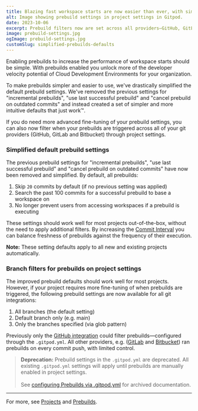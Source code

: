 ```yaml
---
title: Blazing fast workspace starts are now easier than ever, with simplified default settings for prebuilds
alt: Image showing prebuild settings in project settings in Gitpod.
date: 2023-10-06
excerpt: Prebuild filters now are set across all providers—GitHub, GitLab and Bitbucket—consistently. Prebuild filter settings are configured via Project settings, and not via the `.gitpod.yml`.
image: prebuild-settings.jpg
ogImage: prebuild-settings.jpg
customSlug: simplified-prebuilds-defaults
---
```


Enabling prebuilds to increase the performance of workspace starts should be simple. With prebuilds enabled you unlock more of the developer velocity potential of Cloud Development Environments for your organization.

To make prebuilds simpler and easier to use, we've drastically simplified the default prebuild settings. We've removed the previous settings for "incremental prebuilds", "use last successful prebuild" and "cancel prebuild on outdated commits" and instead created a set of simpler and more intuitive defaults that just work™.

If you do need more advanced fine-tuning of your prebuild settings, you can also now filter when your prebuilds are triggered across all of your git providers (GitHub, GitLab and Bitbucket) through project settings.

### Simplified default prebuild settings

The previous prebuild settings for "incremental prebuilds", "use last successful prebuild" and "cancel prebuild on outdated commits" have now been removed and simplified. By default, all prebuilds:

1. Skip `20` commits by default (if no previous setting was applied)
2. Search the past 100 commits for a successful prebuild to base a workspace on
3. No longer prevent users from accessing workspaces if a prebuild is executing

These settings should work well for most projects out-of-the-box, without the need to apply additional filters. By increasing the [Commit Interval](/docs/configure/projects/prebuilds#commit-interval) you can balance freshness of prebuilds against the frequency of their execution.

**Note:** These setting defaults apply to all new and existing projects automatically.

### Branch filters for prebuilds on project settings

The improved prebuild defaults should work well for most projects. However, if your project requires more fine-tuning of when prebuilds are triggered, the following prebuild settings are now available for all git integrations:

1. All branches (the default setting)
1. Default branch only (e.g. main)
1. Only the branches specified (via glob pattern)

Previously only the [GitHub integration](/docs/integrations/github) could filter prebuilds—configured through the `.gitpod.yml`. All other providers, e.g. ([GitLab](/docs/integrations/gitlab) and [Bitbucket](/docs/integrations/bitbucket)) ran prebuilds on every commit push, with limited control.

> **Deprecation:** Prebuild settings in the `.gitpod.yml` are deprecated. All existing `.gitpod.yml` settings will apply until prebuilds are manually enabled in project settings. <br /> <br /> See [configuring Prebuilds via .gitpod.yml](/docs/integrations/github-gitpod-yaml) for archived documentation.

---

For more, see [Projects](/docs/configure/projects) and [Prebuilds](/docs/configure/projects/prebuilds).
